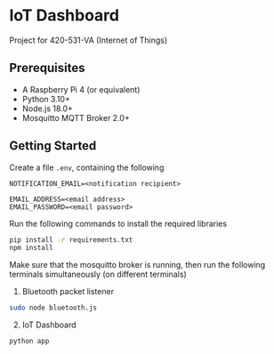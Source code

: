 # IoT Dashboard

Project for 420-531-VA (Internet of Things)

## Prerequisites

- A Raspberry Pi 4 (or equivalent)
- Python 3.10+
- Node.js 18.0+
- Mosquitto MQTT Broker 2.0+

## Getting Started

Create a file `.env`, containing the following
```
NOTIFICATION_EMAIL=<notification recipient>

EMAIL_ADDRESS=<email address>
EMAIL_PASSWORD=<email password>
```

Run the following commands to install the required libraries

```bash
pip install -r requirements.txt
npm install
```

Make sure that the mosquitto broker is running, then run the following terminals simultaneously (on different terminals)

1. Bluetooth packet listener

```bash
sudo node bluetooth.js
```

2. IoT Dashboard

```bash
python app
```
